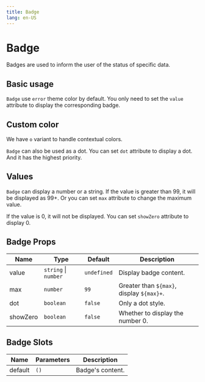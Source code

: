 ```yaml
---
title: Badge
lang: en-US
---
```


# Badge <update-badge/>

Badges are used to inform the user of the status of specific data.

## Basic usage
`Badge` use `error` theme color by default. You only need to set the `value` attribute to display the corresponding badge.

<demo src="../example/badge/basic.vue"></demo>

## Custom color
We have `o` variant to handle contextual colors.

`Badge` can also be used as a dot. You can set `dot` attribute to display a dot. And it has the highest priority.

<demo src="../example/badge/customColor.vue"></demo>

## Values
`Badge` can display a number or a string. If the value is greater than 99, it will be displayed as 99+.
Or you can set `max` attribute to change the maximum value.

<demo src="../example/badge/values.vue"></demo>

If the value is 0, it will not be displayed. You can set `showZero` attribute to display 0.

<demo src="../example/badge/showZero.vue"></demo>

## Badge Props

| Name | Type | Default | Description |
| --- | --- | --- | --- |
| value | `string` \| `number`  | `undefined` | Display badge content. |
| max | `number` | `99` | Greater than `${max}`, display `${max}+`. |
| dot | `boolean` | `false` | Only a dot style. |
| showZero | `boolean` | `false` | Whether to display the number 0. |


## Badge Slots

| Name | Parameters | Description | 
| --- | --- | --- |
| default | `()` | Badge's content. |


